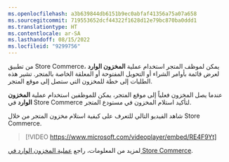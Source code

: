 ```yaml
---
ms.openlocfilehash: a3b639844db6151b9ec0abfaf41356a75a07a658
ms.sourcegitcommit: 719553652dcf44322f1628d12e79bc870ba0ddd1
ms.translationtype: HT
ms.contentlocale: ar-SA
ms.lasthandoff: 08/15/2022
ms.locfileid: "9299756"
---
```

من تطبيق Store Commerce، يمكن لموظف المتجر استخدام عملية **المخزون الوارد** لعرض قائمة بأوامر الشراء أو التحويل المفتوحة أو المعلقة الخاصة بالمتجر. تشير هذه الطلبات إلى خطة للمخزون التي ستصل إلى موقع المتجر. 

عندما يصل المخزون فعلياً إلى موقع المتجر، يمكن للموظفين استخدام عملية **المخزون الوارد** في Store Commerce لتأكيد استلام المخزون في مستودع المتجر.

شاهد الفيديو التالي للتعرف على كيفية استلام مخزون المتجر من خلال Store Commerce. 
 
> [!VIDEO https://www.microsoft.com/videoplayer/embed/RE4F9Yt]

لمزيد من المعلومات، راجع [عملية المخزون الوارد في Store Commerce]( /dynamics365/commerce/pos-inbound-inventory-operation?azure-portal=true).

